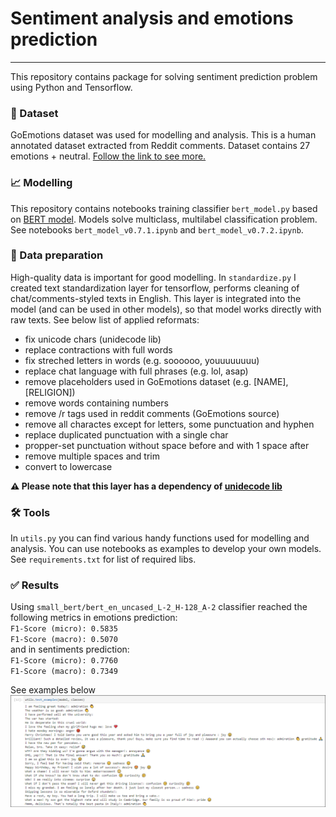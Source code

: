 # Sentiment analysis and emotions prediction
---
This repository contains package for solving sentiment prediction problem using
Python and Tensorflow.  

### 💬 Dataset  
GoEmotions dataset was used for modelling and analysis. This is a human annotated
dataset extracted from Reddit comments. Dataset contains 27 emotions + neutral.
[Follow the link to see more.](https://github.com/google-research/google-research/tree/master/goemotions)

### 📈 Modelling  
This repository contains notebooks training classifier `bert_model.py` based on [BERT model](https://github.com/google-research/bert). 
Models solve multiclass, multilabel classification problem. See notebooks
`bert_model_v0.7.1.ipynb` and `bert_model_v0.7.2.ipynb`.

### 🍳 Data preparation  
High-quality data is important for good modelling. In `standardize.py` I created
text standardization layer for tensorflow, performs cleaning of chat/comments-styled
texts in English. This layer is integrated into the model (and can be used in
other models), so that model works directly with raw texts. See below list
of applied reformats:
- fix unicode chars (unidecode lib)
- replace contractions with full words
- fix streched letters in words (e.g. soooooo, youuuuuuuu)
- replace chat language with full phrases (e.g. lol, asap)
- remove placeholders used in GoEmotions dataset (e.g. [NAME], [RELIGION])
- remove words containing numbers
- remove /r tags used in reddit comments (GoEmotions source)
- remove all charactes except for letters, some punctuation and hyphen
- replace duplicated punctuation with a single char
- propper-set punctuation without space before and with 1 space after
- remove multiple spaces and trim
- convert to lowercase

__⚠️ Please note that this layer has a dependency of [unidecode lib](https://pypi.org/project/Unidecode/)__

### 🛠️ Tools
In `utils.py` you can find various handy functions used for modelling and analysis.
You can use notebooks as examples to develop your own models. See `requirements.txt` for list of required libs.   

### ✅ Results
Using `small_bert/bert_en_uncased_L-2_H-128_A-2` classifier reached the following
metrics in emotions prediction:  
`F1-Score (micro): 0.5835`  
`F1-Score (macro): 0.5070`  
and in sentiments prediction:  
`F1-Score (micro): 0.7760`  
`F1-Score (macro): 0.7349`  
  
See examples below
![Example](example.png)
